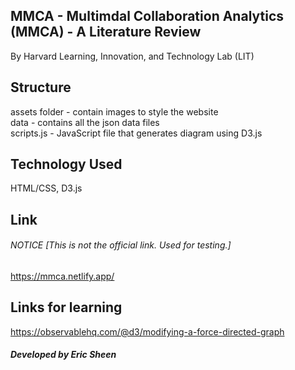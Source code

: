 ## MMCA - Multimdal Collaboration Analytics (MMCA) - A Literature Review

By Harvard Learning, Innovation, and Technology Lab (LIT)

## Structure

assets folder - contain images to style the website </br>
data - contains all the json data files </br>
scripts.js - JavaScript file that generates diagram using D3.js </br>

## Technology Used

HTML/CSS, D3.js

## Link

###### NOTICE [This is not the official link. Used for testing.]
https://mmca.netlify.app/

## Links for learning

https://observablehq.com/@d3/modifying-a-force-directed-graph

##### Developed by Eric Sheen